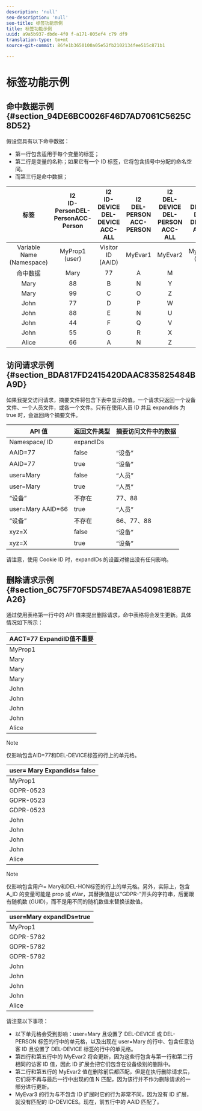 ```yaml
---
description: 'null'
seo-description: 'null'
seo-title: 标签功能示例
title: 标签功能示例
uuid: a9a5b937-dbde-4f0 f-a171-005ef4 c79 df9
translation-type: tm+mt
source-git-commit: 86fe1b3650100a05e52fb2102134fee515c871b1

---
```



# 标签功能示例

## 命中数据示例 {#section_94DE6BC0026F46D7AD7061C5625C8D52}

假设您具有以下命中数据：

* 第一行包含适用于每个变量的标签；
* 第二行是变量的名称；如果它有一个 ID 标签，它将包含括号中分配的命名空间。
* 而第三行是命中数据；

<!-- Meike, I converted html tables for fix elusive validation error. Bob -->

| 标签 | I2<br>ID-PersonDEL-PersonACC-Person<br><br> | I2<br>ID-DEVICE<br>DEL-DEVICE<br>ACC-ALL | I2<br>DEL-PERSON<br>ACC-PERSON | I2<br>DEL-DEVICE<br>DEL-PERSON<br>ACC-ALL | I2<br>ID-DEVICE<br>DEL-DEVICE<br>ACC-ALL |
|:---:|:---:|:---:|:---:|:---:|:---:|
| Variable Name<br>(Namespace) | MyProp1<br>(user) | Visitor ID<br>(AAID) | MyEvar1 | MyEvar2 | MyEvar3<br>(xyz) |
| 命中数据 | Mary | 77 | A | M | X |
| Mary | 88 | B | N | Y |
| Mary | 99 | C | O | Z |
| John | 77 | D | P | W |
| John | 88 | E | N | U |
| John | 44 | F | Q | V |
| John | 55 | G | R | X |
| Alice | 66 | A | N | Z |


## 访问请求示例 {#section_BDA817FD2415420DAAC835825484BA9D}

如果我提交访问请求，摘要文件将包含下表中显示的值。一个请求只返回一个设备文件、一个人员文件，或各一个文件。只有在使用人员 ID 并且 expandIds 为 true 时，会返回两个摘要文件。

| API 值 | 返回文件类型 | 摘要访问文件中的数据 |
|--- |--- |--- |
| Namespace/ ID | expandIDs |  | MyProp1 | 访客 ID | MyEvar1 | MyEvar2 | MyEvar3 |
| AAID=77 | false | “设备” | 变量不存在 | 77 | 变量不存在 | M、P | X、W |
| AAID=77 | true | “设备” | 77 | M、P | X、W |
| user=Mary | false | “人员” | Mary | 77、88、99 | A、B、C | M、N、O | X、Y、Z |
| user=Mary | true | “人员” | Mary | 77、88、99 | A、B、C | M、N、O | X、Y、Z |
| “设备” | 不存在 | 77、88 | 不存在 | N、P | U、W |
| user=Mary AAID=66 | true | “人员” | Mary | 77、88、99 | A、B、C | M、N、O | X、Y、Z |
| “设备” | 不存在 | 66、77、88 | 不存在 | N、P | U、W、Z |
| xyz=X | false | “设备” | 不存在 | 55、77 | 不存在 | M、R | X |
| xyz=X | true | “设备” | 不存在 | 55、77 | 不存在 | M、P、R | W、X |

请注意，使用 Cookie ID 时，expandIDs 的设置对输出没有任何影响。

## 删除请求示例 {#section_6C75F70F5D574BE7AA540981E8B7EA26}

通过使用表格第一行中的 API 值来提出删除请求，命中表格将会发生更新。具体情况如下所示：

| AACT=77 ExpandiID值不重要 |
|--- |
| MyProp1 | AAID | MyEvar1 | MyEvar2 | MyEvar3 |
| Mary | 42 | A | GDPR-7398 | GDPR-9152 |
| Mary | 88 | B | N | Y |
| Mary | 99 | C | O | Z |
| John | 42 | D | GDPR-1866 | GDPR-8216 |
| John | 88 | E | N | U |
| John | 44 | F | Q | V |
| John | 55 | G | R | X |
| Alice | 66 | A | N | W |

>[!NOTE]
>
>仅影响包含AID=77和DEL-DEVICE标签的行上的单元格。

| user= Mary Expandids= false |
|--- |
| MyProp1 | AAID | MyEvar1 | MyEvar2 | MyEvar3 |
| GDPR-0523 | 77 | GDPR-1866 | GDPR-3681 | X |
| GDPR-0523 | 88 | GDPR-2178 | GDPR-1975 | Y |
| GDPR-0523 | 99 | GDPR-9045 | GDPR-2864 | Z |
| John | 77 | D | P | W |
| John | 88 | E | N | U |
| John | 44 | F | Q | V |
| John | 55 | G | R | X |
| Alice | 66 | A | N | W |

>[!NOTE]
>
>仅影响包含用户= Mary和DEL-HON标签的行上的单元格。另外，实际上，包含 A_ID 的变量可能是 prop 或 eVar，其替换值是以“GDPR-”开头的字符串，后面跟有随机数 (GUID)，而不是用不同的随机数值来替换该数值。

| user=Mary expandIDs=true |
|--- |
| MyProp1 | AAID | MyEvar1 | MyEvar2 | MyEvar3 |
| GDPR-5782 | 09 | GDPR-0859 | GDPR-8183 | GDPR-9152 |
| GDPR-5782 | 16 | GDPR-6104 | GDPR-2911 | GDPR-6821 |
| GDPR-5782 | 83 | GDPR-2714 | GDPR-0219 | GDPR-4395 |
| John | 09 | D | GDPR-8454 | GDPR-8216 |
| John | 16 | E | GDPR-2911 | GDPR-2930 |
| John | 44 | F | Q | V |
| John | 55 | G | R | X |
| Alice | 66 | A | N | W |

请注意以下事项：

* 以下单元格会受到影响：user=Mary 且设置了 DEL-DEVICE 或 DEL-PERSON 标签的行中的单元格，以及出现在 user=Mary 的行中、包含任意访客 ID 且设置了 DEL-DEVICE 标签的行中的单元格。
* 第四行和第五行中的 MyEvar2 将会更新，因为这些行包含与第一行和第二行相同的访客 ID 值，因此 ID 扩展会把它们包含在设备级别的删除中。
* 第二行和第五行的 MyEvar2 值在删除前后都匹配，但是在执行删除请求后，它们将不再与最后一行中出现的值 N 匹配，因为该行并不作为删除请求的一部分进行更新。
* MyEvar3 的行为与不包含 ID 扩展时它的行为非常不同，因为没有 ID 扩展，就没有匹配的 ID-DEVICES。现在，前五行中的 AAID 匹配了。
